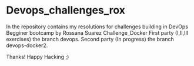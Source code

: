 # Devops_challenges_rox


In the repository contains my resolutions for challenges building in DevOps Begginer bootcamp by Rossana Suarez
Challenge_Docker 
First party (I,II,III exercises) the branch devops.
Second party (In progress) the branch devops-docker2.

Thanks!
Happy Hacking ;)
